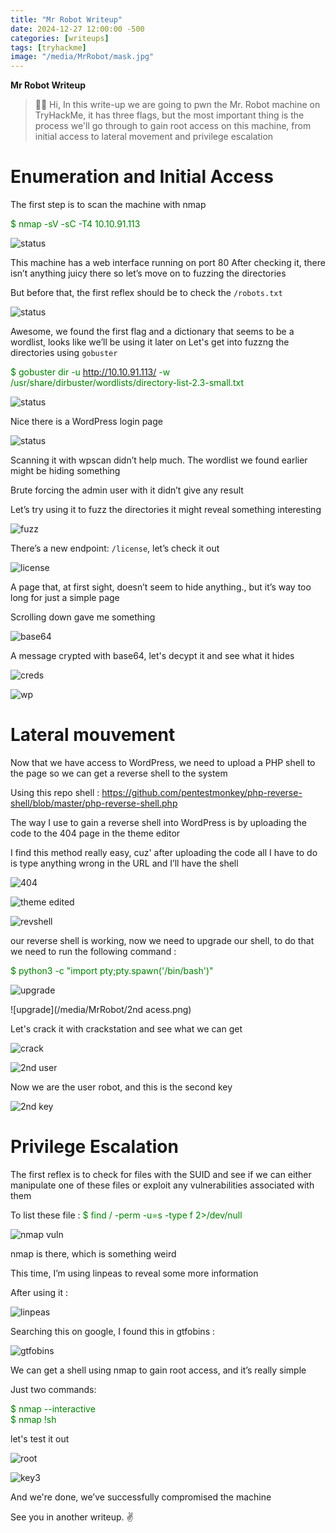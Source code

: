 ```yaml
---
title: "Mr Robot Writeup"
date: 2024-12-27 12:00:00 -500
categories: [writeups]
tags: [tryhackme]
image: "/media/MrRobot/mask.jpg"
---
```


**Mr Robot Writeup**

> ✋🏻 Hi, In this write-up we are going to pwn the Mr. Robot machine on TryHackMe, it has three flags, but the most important thing is the process we'll go through to gain root access on this machine, from initial access to lateral movement and privilege escalation

# Enumeration and Initial Access

The first step is to scan the machine with nmap

<span style="color:green">$ nmap -sV -sC -T4 10.10.91.113</span>

![status](/media/MrRobot/nmapscan.png)

This machine has a web interface running on port 80
After checking it, there isn’t anything juicy there so let’s move on to fuzzing the directories

But before that, the first reflex should be to check the `/robots.txt`

![status](/media/MrRobot/robots.png)

Awesome, we found the first flag and a dictionary that seems to be a wordlist, looks like we’ll be using it later on
Let's get into fuzzng the directories using `gobuster` 

<span style="color:green">$ gobuster dir -u http://10.10.91.113/  -w /usr/share/dirbuster/wordlists/directory-list-2.3-small.txt</span>

![status](/media/MrRobot/wp.png)

Nice there is a WordPress login page

![status](/media/MrRobot/login.png)

Scanning it with wpscan didn’t help much. The wordlist we found earlier might be hiding something

Brute forcing the admin user with it didn’t give any result

Let’s try using it to fuzz the directories it might reveal something interesting

![fuzz](/media/MrRobot/fuzz.png)

There’s a new endpoint: `/license`, let’s check it out

![license](/media/MrRobot/license.png)

A page that, at first sight, doesn’t seem to hide anything., but it’s way too long for just a simple page

Scrolling down gave me something

![base64](/media/MrRobot/base.png)

A message crypted with base64, let's decypt it and see what it hides

![creds](/media/MrRobot/creds.png)

![wp](/media/MrRobot/wpsuccess.png)

# Lateral mouvement

Now that we have access to WordPress, we need to upload a PHP shell to the page so we can get a reverse shell to the system

Using this repo shell : <span style="color:green">https://github.com/pentestmonkey/php-reverse-shell/blob/master/php-reverse-shell.php</span>

The way I use to gain a reverse shell into WordPress is by uploading the code to the 404 page in the theme editor 

I find this method really easy, cuz' after uploading the code all I have to do is type anything wrong in the URL and I’ll have the shell

![404](/media/MrRobot/404.png)

![theme edited](/media/MrRobot/theme.png)

![revshell](/media/MrRobot/revshell.png)

our reverse shell is working, now we need to upgrade our shell, to do that we need to run the following command :

<span style="color:green">$ python3 -c "import pty;pty.spawn('/bin/bash')"</span>

![upgrade](/media/MrRobot/upgrade.png)

![upgrade](/media/MrRobot/2nd acess.png)

Let's crack it with crackstation and see what we can get 

![crack](/media/MrRobot/crack.png)

![2nd user](/media/MrRobot/robot2.png)

Now we are the user robot, and this is the second key

![2nd key](/media/MrRobot/key2.png)

# Privilege Escalation

The first reflex is to check for files with the SUID and see if we can either manipulate one of these files or exploit any vulnerabilities associated with them

To list these file : <span style="color:green">$ find / -perm -u=s -type f 2>/dev/null </span>

![nmap vuln](/media/MrRobot/nmap2.png)

nmap is there, which is something weird

This time, I’m using linpeas to reveal some more information

After using it :

![linpeas](/media/MrRobot/linpeas.png)

Searching this on google, I found this in gtfobins :

![gtfobins](/media/MrRobot/gtfobins.png)

We can get a shell using nmap to gain root access, and it’s really simple
 
Just two commands: 

<span style="color:green">$ nmap --interactive <br> </span>
<span style="color:green">$ nmap !sh </span>

let's test it out 

![root](/media/MrRobot/root.png)

![key3](/media/MrRobot/key3.png)


And we're done, we’ve successfully compromised the machine

See you in another writeup. ✌️
